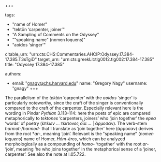 +++

tags:
- "name of Homer"
- "tektōn ‘carpenter, joiner’"
- "A Sampling of Comments on the Odyssey"
- "&quot;speaking name&quot; (nomen loquens)"
- "aoidos &#39;singer&#39;"

citable_urn: "urn:cts:CHS:Commentaries.AHCIP:Odyssey.17.384-17.385.T3sTgiD"
target_urn: "urn:cts:greekLit:tlg0012.tlg002:17.384-17.385"
title: "Odyssey 17.384-17.385"

authors:
- email: "gnagy@chs.harvard.edu"
  name: "Gregory Nagy"
  username: "gnagy"
+++

<p>The parallelism of the <em>tektōn</em> ‘carpenter’ with the <em>aoidos</em> ‘singer’ is particularly noteworthy, since the craft of the singer is conventionally compared to the craft of the carpenter. Especially relevant here is the wording in Pindar <em>Pythian</em> 3.113–114: here the poets of epic are compared metaphorically to <em>tektones</em> ‘carpenters, joiners’ who ‘join together’ the <em>epea</em> ‘words’ of poetry (ἐπέων ... τέκτονες οἷα ... | ἅρμοσαν). The verb-stem <em>harmot</em>-/<em>harmod</em>- that I translate as ‘join together’ here (ἅρμοσαν) derives from the root *<em>ar</em>-, meaning ‘join’. Relevant is the &quot;speaking name&quot; (<em>nomen loquens</em>) name of Homer, <em>Hóm-ēros</em>, which can be analyzed morphologically as a compounding of <em>homo</em>- ‘together’ with the root <em>ar</em>- ‘join’, meaning ‘he who joins together’ in the metaphorical sense of a ‘joiner, carpenter’. See also the note at I.05.722.  </p>